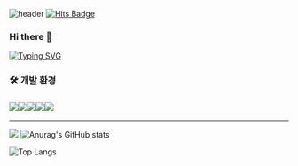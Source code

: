 ![header](https://capsule-render.vercel.app/api?type=[Waving]&color=timeGradient&height=300&section=header&text=MissHarvest's%20Githb&fontSize=55&fontAlign=67&fontAlignY=13&fontColor=ffffff)
[![Hits Badge](https://hits.seeyoufarm.com/api/count/incr/badge.svg?url=https://github.com/MissHarvest&count_bg=%2379C83D&title_bg=%23555555&icon=&icon_color=%23E7E7E7&title=hits&edge_flat=false)](https://hits.seeyoufarm.com)


### Hi there 👋
[![Typing SVG](https://readme-typing-svg.demolab.com/?lines=First+line+of+text;Second+line+of+text)](https://git.io/typing-svg)
### 🛠 개발 환경
### <img src="https://img.shields.io/badge/Csharp-512BD4?style=flat-square&logo=csharp&logoColor=white"/><img src="https://img.shields.io/badge/Visualstudio-5C2D91?style=flat-square&logo=visualstudio&logoColor=white"/><img src="https://img.shields.io/badge/Unity-f6f6f6?style=flat-square&logo=unity&logoColor=black"/><img src="https://img.shields.io/badge/Github-000000?style=flat-square&logo=github&logoColor=white"/><img src="https://img.shields.io/badge/C++-00599C?style=flat-square&logo=cplusplus&logoColor=white"/>



***
<a><img src="http://mazassumnida.wtf/api/pastel/generate_badge?boj=abcdxsky"/></a>
![Anurag's GitHub stats](https://github-readme-stats.vercel.app/api?username=missharvest&show_icons=true&theme=radical)

![Top Langs](https://github-readme-stats.vercel.app/api/top-langs/?username=missharvest&layout=compact)

<!--
**MissHarvest/MissHarvest** is a ✨ _special_ ✨ repository because its `README.md` (this file) appears on your GitHub profile.

Here are some ideas to get you started:

- 🔭 I’m currently working on ...
- 🌱 I’m currently learning ...
- 👯 I’m looking to collaborate on ...
- 🤔 I’m looking for help with ...
- 💬 Ask me about ...
- 📫 How to reach me: ...
- 😄 Pronouns: ...
- ⚡ Fun fact: ...
-->
